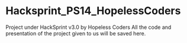 # Hacksprint_PS14_HopelessCoders
Project under HackSprint v3.0 by Hopeless Coders
All the code and presentation of the project given to us will be saved here.
